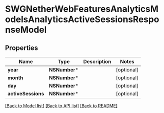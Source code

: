 # SWGNetherWebFeaturesAnalyticsModelsAnalyticsActiveSessionsResponseModel

## Properties
Name | Type | Description | Notes
------------ | ------------- | ------------- | -------------
**year** | **NSNumber*** |  | [optional] 
**month** | **NSNumber*** |  | [optional] 
**day** | **NSNumber*** |  | [optional] 
**activeSessions** | **NSNumber*** |  | [optional] 

[[Back to Model list]](../README.md#documentation-for-models) [[Back to API list]](../README.md#documentation-for-api-endpoints) [[Back to README]](../README.md)


